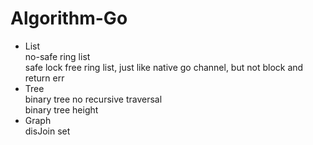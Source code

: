 # Algorithm-Go

* List  
no-safe ring list    
safe lock free ring list, just like native go channel, but not block and return err
* Tree  
binary tree no recursive traversal  
binary tree height
* Graph  
disJoin set
